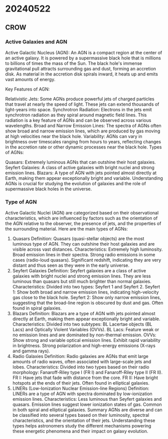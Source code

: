 
# 20240522
## CROW
### Active Galaxies and AGN
Active Galactic Nucleus (AGN):
An AGN is a compact region at the center of an active galaxy. It is powered by a supermassive black hole that is millions to billions of times the mass of the Sun. The black hole's immense gravitational pull attracts surrounding gas and dust, forming an accretion disk. As material in the accretion disk spirals inward, it heats up and emits vast amounts of energy.

Key Features of AGN:

Relativistic Jets: Some AGNs produce powerful jets of charged particles that travel at nearly the speed of light. These jets can extend thousands of light-years into space.
Synchrotron Radiation: Electrons in the jets emit synchrotron radiation as they spiral around magnetic field lines. This radiation is a key feature of AGNs and can be observed across various wavelengths.
Broad and Narrow Emission Lines: The spectra of AGNs often show broad and narrow emission lines, which are produced by gas moving at high velocities near the black hole.
Variability: AGNs can vary in brightness over timescales ranging from hours to years, reflecting changes in the accretion rate or other dynamic processes near the black hole.
Types of AGNs:

Quasars: Extremely luminous AGNs that can outshine their host galaxies.
Seyfert Galaxies: A class of active galaxies with bright nuclei and strong emission lines.
Blazars: A type of AGN with jets pointed almost directly at Earth, making them appear exceptionally bright and variable.
Understanding AGNs is crucial for studying the evolution of galaxies and the role of supermassive black holes in the universe.

### Type of AGN
Active Galactic Nuclei (AGN) are categorized based on their observational characteristics, which are influenced by factors such as the orientation of the AGN relative to the observer, the presence of jets, and the properties of the surrounding material. Here are the main types of AGNs:

1. Quasars
Definition: Quasars (quasi-stellar objects) are the most luminous type of AGN. They can outshine their host galaxies and are visible across vast distances.
Characteristics:
Extremely high luminosity.
Broad emission lines in their spectra.
Strong radio emissions in some cases (radio-loud quasars).
Significant redshift, indicating they are very distant and thus seen as they were in the early universe.
2. Seyfert Galaxies
Definition: Seyfert galaxies are a class of active galaxies with bright nuclei and strong emission lines. They are less luminous than quasars but still much brighter than normal galaxies.
Characteristics:
Divided into two types: Seyfert 1 and Seyfert 2.
Seyfert 1: Show both broad and narrow emission lines, indicating high-velocity gas close to the black hole.
Seyfert 2: Show only narrow emission lines, suggesting that the broad-line region is obscured by dust and gas.
Often found in spiral galaxies.
3. Blazars
Definition: Blazars are a type of AGN with jets pointed almost directly at Earth, making them appear exceptionally bright and variable.
Characteristics:
Divided into two subtypes: BL Lacertae objects (BL Lacs) and Optically Violent Variables (OVVs).
BL Lacs: Feature weak or no emission lines and are dominated by non-thermal emission.
OVVs: Show strong and variable optical emission lines.
Exhibit rapid variability in brightness.
Strong polarization and high-energy emissions (X-rays and gamma rays).
4. Radio Galaxies
Definition: Radio galaxies are AGNs that emit large amounts of radio waves, often associated with large-scale jets and lobes.
Characteristics:
Divided into two types based on their radio morphology: Fanaroff-Riley type I (FR I) and Fanaroff-Riley type II (FR II).
FR I: Have jets that fade with distance from the core.
FR II: Have bright hotspots at the ends of their jets.
Often found in elliptical galaxies.
5. LINERs (Low-Ionization Nuclear Emission-line Regions)
Definition: LINERs are a type of AGN with spectra dominated by low-ionization emission lines.
Characteristics:
Less luminous than Seyfert galaxies and quasars.
Emission lines suggest lower ionization states of gas.
Common in both spiral and elliptical galaxies.
Summary
AGNs are diverse and can be classified into several types based on their luminosity, spectral characteristics, and the orientation of their jets. Understanding these types helps astronomers study the different mechanisms powering these energetic phenomena and their impact on galaxy evolution.